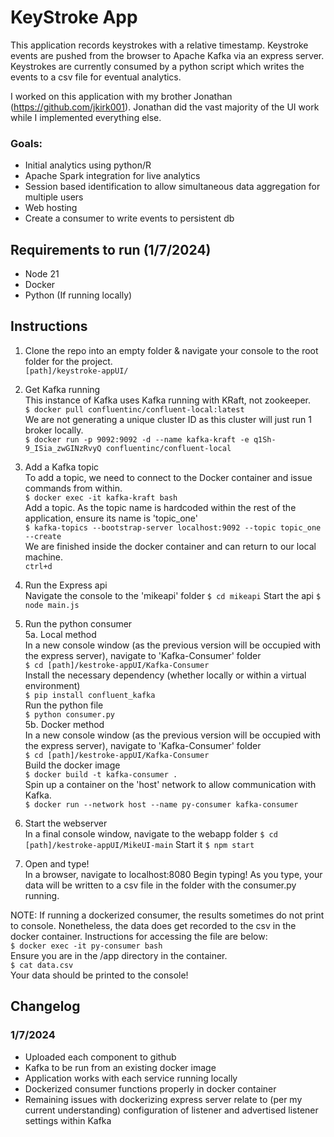 # KeyStroke App

This application records keystrokes with a relative timestamp. 
Keystroke events are pushed from the browser to Apache Kafka via an express server.
Keystrokes are currently consumed by a python script which writes the events to a csv file for eventual analytics.

I worked on this application with my brother Jonathan (https://github.com/jkirk001). Jonathan did the vast majority of the UI work while I implemented everything else. 
### Goals: 
- Initial analytics using python/R
- Apache Spark integration for live analytics
- Session based identification to allow simultaneous data aggregation for multiple users
- Web hosting
- Create a consumer to write events to persistent db


## Requirements to run (1/7/2024) 
- Node 21
- Docker
- Python (If running locally)

## Instructions
1. Clone the repo into an empty folder & navigate your console to the root folder for the project.    
```[path]/keystroke-appUI/```

2. Get Kafka running  
This instance of Kafka uses Kafka running with KRaft, not zookeeper.   
```$ docker pull confluentinc/confluent-local:latest```    
We are not generating a unique cluster ID as this cluster will just run 1 broker locally.   
```$ docker run -p 9092:9092 -d --name kafka-kraft -e q1Sh-9_ISia_zwGINzRvyQ confluentinc/confluent-local```    


3. Add a Kafka topic     
To add a topic, we need to connect to the Docker container and issue commands from within.    
```$ docker exec -it kafka-kraft bash ```     
Add a topic. As the topic name is hardcoded within the rest of the application, ensure its name is 'topic_one'    
```$ kafka-topics --bootstrap-server localhost:9092 --topic topic_one --create```    
We are finished inside the docker container and can return to our local machine.    
``` ctrl+d ```

4. Run the Express api     
Navigate the console to the 'mikeapi' folder
```$ cd mikeapi```
Start the api
```$ node main.js```    

5. Run the python consumer    
5a. Local method    
In a new console window (as the previous version will be occupied with the express server), navigate to 'Kafka-Consumer' folder    
```$ cd [path]/kestroke-appUI/Kafka-Consumer```    
Install the necessary dependency (whether locally or within a virtual environment)    
```$ pip install confluent_kafka```    
Run the python file    
```$ python consumer.py```    
5b. Docker method    
In a new console window (as the previous version will be occupied with the express server), navigate to 'Kafka-Consumer' folder    
```$ cd [path]/kestroke-appUI/Kafka-Consumer```    
Build the docker image    
```$ docker build -t kafka-consumer . ```    
Spin up a container on the 'host' network to allow communication with Kafka.    
```$ docker run --network host --name py-consumer kafka-consumer```    

7. Start the webserver    
In a final console window, navigate to the webapp folder
```$ cd [path]/kestroke-appUI/MikeUI-main```
Start it
```$ npm start```    

9. Open and type!    
In a browser, navigate to localhost:8080
Begin typing!
As you type, your data will be written to a csv file in the folder with the consumer.py running. 

NOTE: If running a dockerized consumer, the results sometimes do not print to console. Nonetheless, the data does get recorded to the csv in the docker container. Instructions for accessing the file are below:     
```$ docker exec -it py-consumer bash```    
Ensure you are in the /app directory in the container.    
```$ cat data.csv```   
Your data should be printed to the console!




## Changelog
### 1/7/2024
- Uploaded each component to github
- Kafka to be run from an existing docker image
- Application works with each service running locally
- Dockerized consumer functions properly in docker container
- Remaining issues with dockerizing express server relate to (per my current understanding) configuration of listener and advertised listener settings within Kafka
